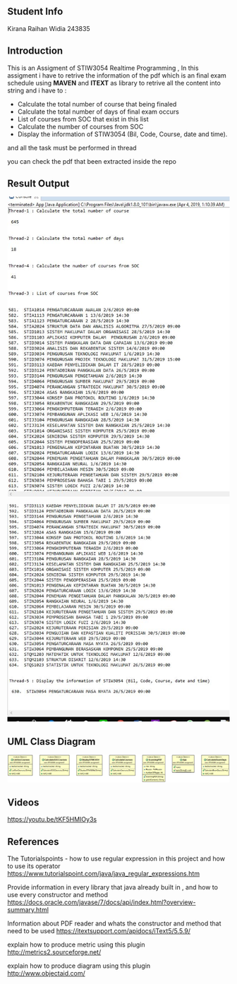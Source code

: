 
## Student Info 
Kirana Raihan Widia 243835

## Introduction

 This is an Assigment of STIW3054 Realtime Programming , In this assigment i have to retrive the information of the pdf which is an final exam schedule 
 using **MAVEN** and **ITEXT** as library to retrive all the content into string and i have to :
 
 - Calculate the total number of course that being finaled 
 - Calculate the total number of days of final exam occurs
 - List of courses from SOC that exist in this list 
 - Calculate the number of courses from SOC 
 - Display the information of STIW3054 (Bil, Code, Course, date and time).
 
 and all the task must be performed in thread 
 
 you can check the pdf that been extracted inside the repo 


## Result Output

![image](https://github.com/raihanwidia/243835-STIW3054-A182-A2/blob/master/Captured%20(1).JPG)

![image](https://github.com/raihanwidia/243835-STIW3054-A182-A2/blob/master/Captured%20(2).JPG)

## UML Class Diagram

![image](https://github.com/raihanwidia/243835-STIW3054-A182-A2/blob/master/ClassDiagram.png)

## Videos
https://youtu.be/tKF5HMIOy3s

## References

The Tutorialspoints -  how to use regular expression in this project and how to use its operator 
https://www.tutorialspoint.com/java/java_regular_expressions.htm

Provide information in every library that java already built in , and how to use every constructor and method
https://docs.oracle.com/javase/7/docs/api/index.html?overview-summary.html

Information about PDF reader and whats the constructor and method that need to be used 
https://itextsupport.com/apidocs/iText5/5.5.9/

explain how to produce metric using this plugin 
http://metrics2.sourceforge.net/

explain how to produce diagram using this plugin
http://www.objectaid.com/





